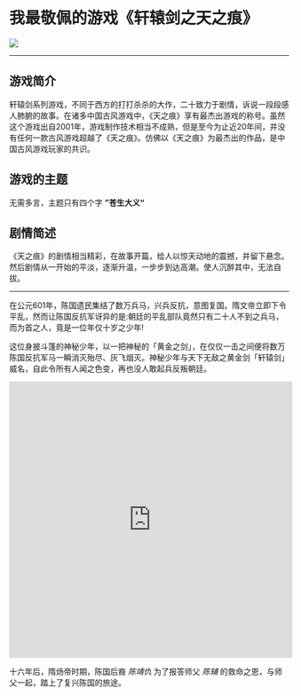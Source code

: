 # 我最敬佩的游戏《轩辕剑之天之痕》

![ ](https://p1.ssl.qhmsg.com/dr/220__/t01398b665f29a2c7b3.jpg)

***
## 游戏简介

轩辕剑系列游戏，不同于西方的打打杀杀的大作，二十致力于剧情，诉说一段段感人肺腑的故事。在诸多中国古风游戏中，《天之痕》享有最杰出游戏的称号。虽然这个游戏出自2001年，游戏制作技术相当不成熟，但是至今为止近20年间，并没有任何一款古风游戏超越了《天之痕》。仿佛以《天之痕》为最杰出的作品，是中国古风游戏玩家的共识。


## 游戏的主题

无需多言，主题只有四个字 **”苍生大义“**

## 剧情简述

《天之痕》的剧情相当精彩，在故事开篇，给人以惊天动地的震撼，并留下悬念。然后剧情从一开始的平淡，逐渐升温，一步步到达高潮。使人沉醉其中，无法自拔。

***

在公元601年，陈国遗民集结了数万兵马，兴兵反抗，意图复国。隋文帝立即下令平乱，然而让陈国反抗军讶异的是:朝廷的平乱部队竟然只有二十人不到之兵马，而为首之人，竟是一位年仅十岁之少年!

这位身披斗篷的神秘少年，以一把神秘的「黄金之剑」，在仅仅一击之间便将数万陈国反抗军马一瞬消灭殆尽、灰飞烟灭。神秘少年与天下无敌之黄金剑「轩辕剑」威名，自此令所有人闻之色变，再也没人敢起兵反叛朝廷。

<iframe height=498 width=510 src='http://player.youku.com/embed/XNDIyMTY0MTA0' frameborder=0 'allowfullscreen'></iframe>

十六年后，隋炀帝时期，陈国后裔 *陈靖仇* 为了报答师父 *陈辅* 的救命之恩，与师父一起，踏上了复兴陈国的旅途。
